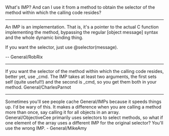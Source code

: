 What's IMP?  And can I use it from a method to obtain the selector of the method within which the calling code resides?

----

An IMP is an implementation. That is, it's a pointer to the actual C function implementing the method, bypassing the regular     [object message] syntax and the whole dynamic binding thing.

If you want the selector, just use     @selector(message).

-- General/RobRix

----

If you want the selector of the method within which the calling code resides, better yet, use     _cmd. The IMP takes at least two arguments, the first sets     self (quite useful!!) and the second is     _cmd, so you get them both in your method.
General/CharlesParnot

----

Sometimes you'll see people cache General/IMPs because it speeds things up. I'd be wary of this. It makes a difference when you are calling a method more than once, say calling it for all objects in an array. General/ObjectiveCee primarily uses selectors to select methods, so what if one element of the array uses a different IMP for the original selector? You'll use the wrong IMP. - General/MikeAmy